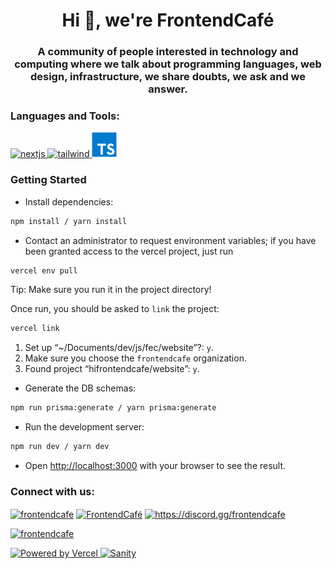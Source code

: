 <h1 align="center">Hi 👋, we're FrontendCafé </h1>
<h3 align="center">A community of people interested in technology and computing where we talk about programming languages, web design, infrastructure, we share doubts, we ask and we answer.</h3>

<h3 align="left">Languages and Tools:</h3>
<p align="left"> <a href="https://nextjs.org/" target="_blank"> <img src="https://cdn.worldvectorlogo.com/logos/nextjs-3.svg" alt="nextjs" width="40" height="40"/> </a> <a href="https://tailwindcss.com/" target="_blank"> <img src="https://www.vectorlogo.zone/logos/tailwindcss/tailwindcss-icon.svg" alt="tailwind" width="40" height="40"/> </a> <a href="https://www.typescriptlang.org/" target="_blank"> <img src="https://raw.githubusercontent.com/devicons/devicon/master/icons/typescript/typescript-original.svg" alt="typescript" width="40" height="40"/> </a> </p>

<h3 align="left">Getting Started</h3>

- Install dependencies:

```bash
npm install / yarn install
```

- Contact an administrator to request environment variables; if you have been granted access to the vercel project, just run

```bash
vercel env pull
```

Tip: Make sure you run it in the project directory!

Once run, you should be asked to `link` the project:

```bash
vercel link
```

1. Set up “~/Documents/dev/js/fec/website”?: `y`.
2. Make sure you choose the `frontendcafe` organization.
3. Found project “hifrontendcafe/website”: `y`.

- Generate the DB schemas:

```bash
npm run prisma:generate / yarn prisma:generate
```

- Run the development server:

```bash
npm run dev / yarn dev
```

- Open [http://localhost:3000](http://localhost:3000) with your browser to see the result.

<h3 align="left">Connect with us:</h3>
<p align="left">
<a href="https://twitter.com/frontendcafe" target="blank"><img align="center" src="https://cdn.jsdelivr.net/npm/simple-icons@3.0.1/icons/twitter.svg" alt="frontendcafe" height="30" width="40" /></a>
<a href="https://www.linkedin.com/company/frontendcafe/" target="blank"><img align="center" src="https://cdn.jsdelivr.net/npm/simple-icons@3.0.1/icons/linkedin.svg" alt="FrontendCafé " height="30" width="40" /></a>
<a href="https://discord.gg/frontendcafe" target="blank"><img align="center" src="https://cdn.jsdelivr.net/npm/simple-icons@3.0.1/icons/discord.svg" alt="https://discord.gg/frontendcafe" height="30" width="40" /></a>
</p>

<p align="left"> <a href="https://twitter.com/frontendcafe" target="blank"><img src="https://img.shields.io/twitter/follow/frontendcafe?logo=twitter&style=for-the-badge" alt="frontendcafe" /></a> </p>

<a href="https://vercel.com/?utm_source=hifrontendcafe&utm_campaign=oss">
  <img src="https://www.datocms-assets.com/31049/1618983297-powered-by-vercel.svg" alt="Powered by Vercel" />
</a>
<a href="https://sanity.io">
  <img src="https://cdn.sanity.io/images/3do82whm/next/51af00784c5addcf63ae7f0c416756acca7e63ac-353x71.svg?w=190&fm=png&dl=sanity-logo.png" alt="Sanity" />
</a>

